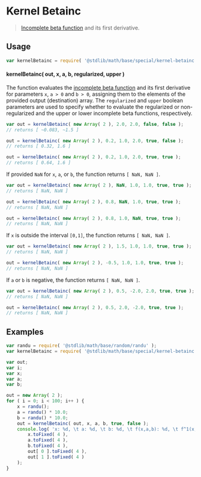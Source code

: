 # Kernel Betainc

> [Incomplete beta function][incomplete-beta-function] and its first derivative.

<section class="intro">

</section>

<!-- /.intro -->

<section class="usage">

## Usage

```javascript
var kernelBetainc = require( '@stdlib/math/base/special/kernel-betainc' );
```

#### kernelBetainc( out, x, a, b, regularized, upper )

The function evaluates the [incomplete beta function][incomplete-beta-function] and its first derivative for parameters `x`, `a > 0` and `b > 0`, assigning them to the elements of the provided output (destination) array. The `regularized` and `upper` boolean parameters are used to specify whether to evaluate the regularized or non-regularized and the upper or lower incomplete beta functions, respectively.

```javascript
var out = kernelBetainc( new Array( 2 ), 2.0, 2.0, false, false );
// returns [ ~0.083, ~1.5 ]

out = kernelBetainc( new Array( 2 ), 0.2, 1.0, 2.0, true, false );
// returns [ 0.32, 1.6 ]

out = kernelBetainc( new Array( 2 ), 0.2, 1.0, 2.0, true, true );
// returns [ 0.64, 1.6 ]
```

If provided `NaN` for `x`, `a`, or `b`, the function returns `[ NaN, NaN ]`.

```javascript
var out = kernelBetainc( new Array( 2 ), NaN, 1.0, 1.0, true, true );
// returns [ NaN, NaN ]

out = kernelBetainc( new Array( 2 ), 0.8, NaN, 1.0, true, true );
// returns [ NaN, NaN ]

out = kernelBetainc( new Array( 2 ), 0.8, 1.0, NaN, true, true );
// returns [ NaN, NaN ]
```

If `x` is outside the interval `[0,1]`, the function returns `[ NaN, NaN ]`.

```javascript
var out = kernelBetainc( new Array( 2 ), 1.5, 1.0, 1.0, true, true );
// returns [ NaN, NaN ]

out = kernelBetainc( new Array( 2 ), -0.5, 1.0, 1.0, true, true );
// returns [ NaN, NaN ]
```

If `a` or `b` is negative, the function returns `[ NaN, NaN ]`.

```javascript
var out = kernelBetainc( new Array( 2 ), 0.5, -2.0, 2.0, true, true );
// returns [ NaN, NaN ]

out = kernelBetainc( new Array( 2 ), 0.5, 2.0, -2.0, true, true );
// returns [ NaN, NaN ]
```

</section>

<!-- /.usage -->

<section class="examples">

## Examples

```javascript
var randu = require( '@stdlib/math/base/random/randu' );
var kernelBetainc = require( '@stdlib/math/base/special/kernel-betainc' );

var out;
var i;
var x;
var a;
var b;

out = new Array( 2 );
for ( i = 0; i < 100; i++ ) {
    x = randu();
    a = randu() * 10.0;
    b = randu() * 10.0;
    out = kernelBetainc( out, x, a, b, true, false );
    console.log( 'x: %d, \t a: %d, \t b: %d, \t f(x,a,b): %d, \t f^1(x,a,b): %d',
        x.toFixed( 4 ),
        a.toFixed( 4 ),
        b.toFixed( 4 ),
        out[ 0 ].toFixed( 4 ),
        out[ 1 ].toFixed( 4 )
    );
}
```

</section>

<!-- /.examples -->

<section class="links">

[incomplete-beta-function]: https://en.wikipedia.org/wiki/Incomplete_beta_function

</section>

<!-- /.links -->
